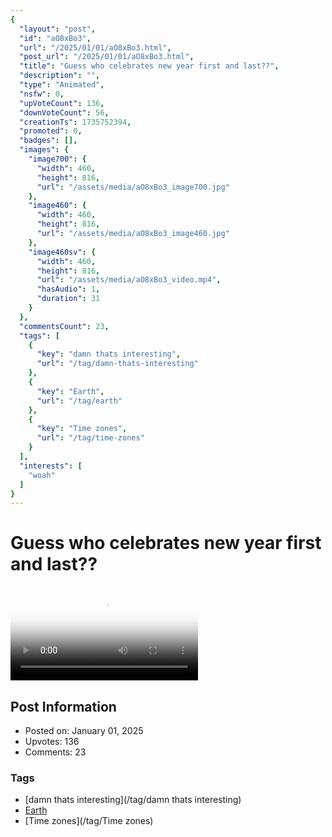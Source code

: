 ```yaml
---
{
  "layout": "post",
  "id": "aO8xBo3",
  "url": "/2025/01/01/aO8xBo3.html",
  "post_url": "/2025/01/01/aO8xBo3.html",
  "title": "Guess who celebrates new year first and last??",
  "description": "",
  "type": "Animated",
  "nsfw": 0,
  "upVoteCount": 136,
  "downVoteCount": 56,
  "creationTs": 1735752394,
  "promoted": 0,
  "badges": [],
  "images": {
    "image700": {
      "width": 460,
      "height": 816,
      "url": "/assets/media/aO8xBo3_image700.jpg"
    },
    "image460": {
      "width": 460,
      "height": 816,
      "url": "/assets/media/aO8xBo3_image460.jpg"
    },
    "image460sv": {
      "width": 460,
      "height": 816,
      "url": "/assets/media/aO8xBo3_video.mp4",
      "hasAudio": 1,
      "duration": 31
    }
  },
  "commentsCount": 23,
  "tags": [
    {
      "key": "damn thats interesting",
      "url": "/tag/damn-thats-interesting"
    },
    {
      "key": "Earth",
      "url": "/tag/earth"
    },
    {
      "key": "Time zones",
      "url": "/tag/time-zones"
    }
  ],
  "interests": [
    "woah"
  ]
}
---
```


# Guess who celebrates new year first and last??

<video controls playsinline loop poster="/assets/media/aO8xBo3_image460.jpg">
  <source src="/assets/media/aO8xBo3_video.mp4" type="video/mp4">
  Your browser does not support the video tag.
</video>

## Post Information

- Posted on: January 01, 2025
- Upvotes: 136
- Comments: 23

### Tags

- [damn thats interesting](/tag/damn thats interesting)
- [Earth](/tag/Earth)
- [Time zones](/tag/Time zones)
